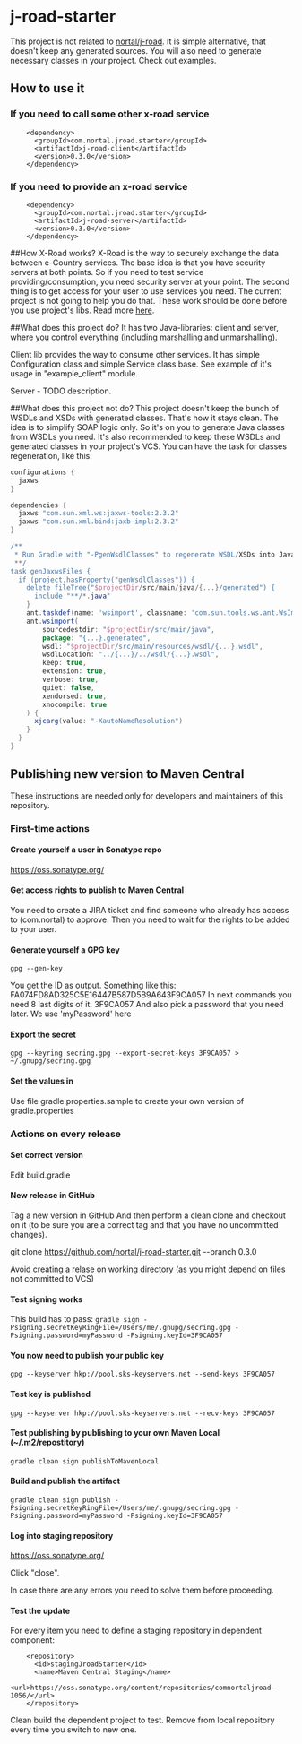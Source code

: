 # j-road-starter
This project is not related to [nortal/j-road](https://github.com/nortal/j-road). 
It is simple alternative, that doesn't keep any generated sources. You will also 
need to generate necessary classes in your project. Check out examples.

## How to use it

### If you need to call some other x-road service

```
    <dependency>
      <groupId>com.nortal.jroad.starter</groupId>
      <artifactId>j-road-client</artifactId>
      <version>0.3.0</version>
    </dependency>
```

### If you need to provide an x-road service

```
    <dependency>
      <groupId>com.nortal.jroad.starter</groupId>
      <artifactId>j-road-server</artifactId>
      <version>0.3.0</version>
    </dependency>
```

##How X-Road works?
X-Road is the way to securely exchange the data between e-Country services. The base 
idea is that you have security servers at both points. So if you need to test service
providing/consumption, you need security server at your point. The second thing is to
get access for your user to use services you need. The current project is not going to
help you do that. These work should be done before you use project's libs. Read more 
[here](https://www.ria.ee/en/state-information-system/x-tee.html).

##What does this project do?
It has two Java-libraries: client and server, where you control everything (including 
marshalling and unmarshalling).

Client lib provides the way to consume other services. It has simple Configuration 
class and simple Service class base. See example of it's usage in "example_client"
module.

Server - TODO description.

##What does this project not do?
This project doesn't keep the bunch of WSDLs and XSDs with generated classes. That's how
it stays clean. The idea is to simplify SOAP logic only. So it's on you to generate Java 
classes from WSDLs you need. It's also recommended to keep these WSDLs and generated
classes in your project's VCS. You can have the task for classes regeneration, like this:

```gradle
configurations {
  jaxws
}

dependencies {
  jaxws "com.sun.xml.ws:jaxws-tools:2.3.2"
  jaxws "com.sun.xml.bind:jaxb-impl:2.3.2"
}

/**
 * Run Gradle with "-PgenWsdlClasses" to regenerate WSDL/XSDs into Java classes.
 **/
task genJaxwsFiles {
  if (project.hasProperty("genWsdlClasses")) {
    delete fileTree("$projectDir/src/main/java/{...}/generated") {
      include "**/*.java"
    }
    ant.taskdef(name: 'wsimport', classname: 'com.sun.tools.ws.ant.WsImport', classpath: configurations.jaxws.asPath)
    ant.wsimport(
        sourcedestdir: "$projectDir/src/main/java",
        package: "{...}.generated",
        wsdl: "$projectDir/src/main/resources/wsdl/{...}.wsdl",
        wsdlLocation: "../{...}/../wsdl/{...}.wsdl",
        keep: true,
        extension: true,
        verbose: true,
        quiet: false,
        xendorsed: true,
        xnocompile: true
    ) {
      xjcarg(value: "-XautoNameResolution")
    }
  }
}
```



## Publishing new version to Maven Central
These instructions are needed only for developers and maintainers of this repository.

### First-time actions


#### Create yourself a user in Sonatype repo

https://oss.sonatype.org/

#### Get access rights to publish to Maven Central

You need to create a JIRA ticket and find someone who already has access to (com.nortal) to approve.
Then you need to wait for the rights to be added to your user.

#### Generate yourself a GPG key

```gpg --gen-key```

You get the ID as output. Something like this: FA074FD8AD325C5E16447B587D5B9A643F9CA057
In next commands you need 8 last digits of it: 3F9CA057
And also pick a password that you need later. We use 'myPassword' here

#### Export the secret
```gpg --keyring secring.gpg --export-secret-keys 3F9CA057 > ~/.gnupg/secring.gpg```

#### Set the values in

Use file gradle.properties.sample to create your own version of gradle.properties


### Actions on every release

#### Set correct version
Edit build.gradle

#### New release in GitHub

Tag a new version in GitHub
And then perform a clean clone and checkout on it (to be sure you are a correct tag and that you have no uncommitted changes).

git clone https://github.com/nortal/j-road-starter.git --branch 0.3.0


Avoid creating a relase on working directory (as you might depend on files not committed to VCS)


#### Test signing works

This build has to pass:
```gradle sign -Psigning.secretKeyRingFile=/Users/me/.gnupg/secring.gpg -Psigning.password=myPassword -Psigning.keyId=3F9CA057```

#### You now need to publish your public key

```gpg --keyserver hkp://pool.sks-keyservers.net --send-keys 3F9CA057```

#### Test key is published

```gpg --keyserver hkp://pool.sks-keyservers.net --recv-keys 3F9CA057```

#### Test publishing by publishing to your own Maven Local (~/.m2/repostitory)

```gradle clean sign publishToMavenLocal```

#### Build and publish the artifact

```gradle clean sign publish -Psigning.secretKeyRingFile=/Users/me/.gnupg/secring.gpg -Psigning.password=myPassword -Psigning.keyId=3F9CA057```


#### Log into staging repository

https://oss.sonatype.org/

Click "close".

In case there are any errors you need to solve them before proceeding.

#### Test the update

For every item you need to define a staging repository in dependent component:

```
    <repository>
      <id>stagingJroadStarter</id>
      <name>Maven Central Staging</name>
      <url>https://oss.sonatype.org/content/repositories/comnortaljroad-1056/</url>
    </repository>
```

Clean build the dependent project to test.
Remove from local repository every time you switch to new one.

